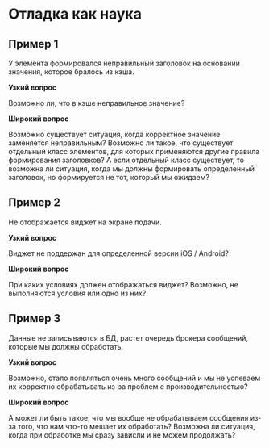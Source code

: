 # Отладка как наука

## Пример 1

У элемента формировался неправильный заголовок на основании значения, которое бралось из кэша. 

**Узкий вопрос**

Возможно ли, что в кэше неправильное значение?

**Широкий вопрос**

Возможно существует ситуация, когда корректное значение заменяется неправильным? Возможно ли такое, что существует отдельный класс элементов, для которых применяются другие правила формирования заголовков? А если отдельный класс существует, то возможна ли ситуация, когда мы должны формировать определенный заголовок, но формируется не тот, который мы ожидаем?

## Пример 2

Не отображается виджет на экране подачи. 

**Узкий вопрос**

Виджет не поддержан для определенной версии iOS / Android?

**Широкий вопрос**

При каких условиях должен отображаться виджет? Возможно, не выполняются условия или одно из них?

## Пример 3

Данные не записываются в БД, растет очередь брокера сообщений, которые мы должны обработать. 

**Узкий вопрос**

Возможно, стало появляться очень много сообщений и мы не успеваем их корректно обрабатывать из-за проблем с производительностью? 

**Широкий вопрос**

А может ли быть такое, что мы вообще не обрабатываем сообщения из-за того, что нам что-то мешает их обработать? Возможна ли ситуация, когда при обработке мы сразу зависли и не можем продолжать?

